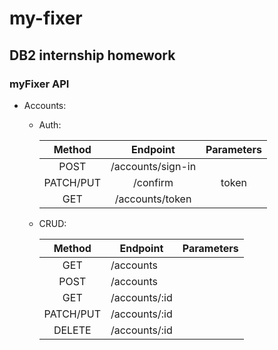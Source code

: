 # my-fixer
## DB2 internship homework

### myFixer API

- Accounts: 

    - Auth: 

        | Method        | Endpoint          | Parameters        |
        |:-------------:|:-----------------:|:-----------------:|
        | POST          | /accounts/sign-in |                   |
        | PATCH/PUT     | /confirm          | token             |
        | GET           | /accounts/token   |                   |
    
    - CRUD:
    
        | Method        | Endpoint          | Parameters        |
        |:-------------:| ----------------- | ----------------- |
        | GET           | /accounts         |                   |
        | POST          | /accounts         |                   |
        | GET           | /accounts/:id     |                   |
        | PATCH/PUT     | /accounts/:id     |                   |
        | DELETE        | /accounts/:id     |                   |

